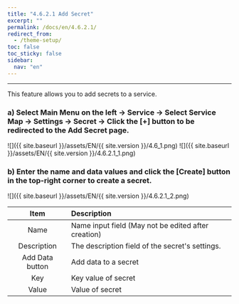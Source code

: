 ```yaml
---
title: "4.6.2.1 Add Secret"
excerpt: ""
permalink: /docs/en/4.6.2.1/
redirect_from:
  - /theme-setup/
toc: false
toc_sticky: false
sidebar:
  nav: "en"
---
```



---

This feature allows you to add secrets to a service.

### a\) Select Main Menu on the left → Service → Select Service Map → Settings → Secret → Click the [+] button to be redirected to the Add Secret page.
![]({{ site.baseurl }}/assets/EN/{{ site.version }}/4.6_1.png)
![]({{ site.baseurl }}/assets/EN/{{ site.version }}/4.6.2.1_1.png)

### b\) Enter the name and data values and click the [Create] button in the top-right corner to create a secret.
![]({{ site.baseurl }}/assets/EN/{{ site.version }}/4.6.2.1_2.png)

|    **Item**     | **Description**                                       |
| :-------------: | :---------------------------------------------------- |
|      Name       | Name input field \(May not be edited after creation\) |
|   Description   | The description field of the secret's settings.       |
| Add Data button | Add data to a secret                                  |
|       Key       | Key value of secret                                   |
|      Value      | Value of secret                                       |
